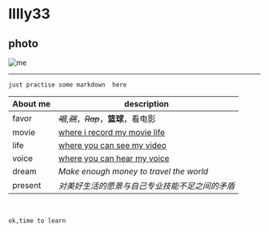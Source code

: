 # lllly33 
## photo
![me](https://s2.loli.net/2022/07/26/utEq4Ohi5GTw8eg.jpg)

---
`just practise some markdown  here`

| About me | description |
|---|--------|
|favor|*~~唱~~*,*~~跳~~*，*~~Rap~~*，**篮球**，看电影|
|movie|[where i record my  movie life ](https://www.douban.com/people/lllly33/)|
|life|[where you can see my video](https://space.bilibili.com/272355539?spm_id_from=333.1007.0.0)|
|voice|[where you can hear my voice](LLLLY.PODCAST.XYZ)|
|dream|*Make enough money to travel the world*|
|present|*对美好生活的愿景与自己专业技能不足之间的矛盾*|
<br>

` ok,time to learn `
